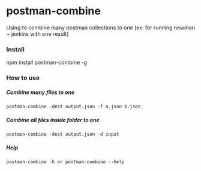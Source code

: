 # postman-combine
Using to combine many postman collections to one (ex: for running newman + jenkins with one result)

### Install
  npm install postman-combine -g
  
### How to use
  ##### Combine many files to one
    postman-combine -dest output.json -f a.json b.json
  
  ##### Combine all files inside folder to one
    postman-combine -dest output.json -d input
  
  ##### Help
    postman-combine -h or postman-combine --help
